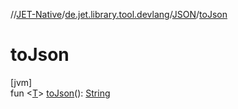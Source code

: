 //[JET-Native](../../../index.md)/[de.jet.library.tool.devlang](../index.md)/[JSON](index.md)/[toJson](to-json.md)

# toJson

[jvm]\
fun &lt;[T](to-json.md)&gt; [toJson](to-json.md)(): [String](https://kotlinlang.org/api/latest/jvm/stdlib/kotlin/-string/index.html)
